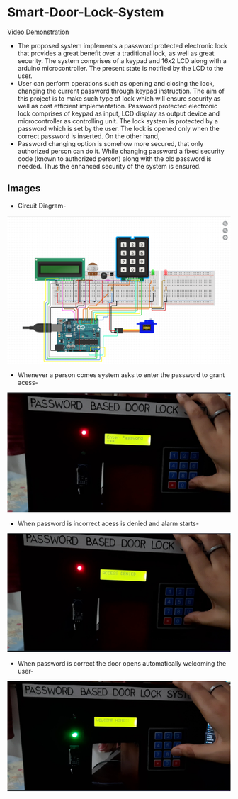 # Smart-Door-Lock-System

[Video Demonstration](https://drive.google.com/file/d/17Yuf7MNWemiouBdzNTPz0Y6UAHuafVlc/view?usp=sharing) 


* The proposed system implements a password protected electronic lock that provides a great benefit over a traditional lock, as well as great security. The system comprises of a keypad and 16x2 LCD along with a arduino microcontroller. The present state is notified by the LCD to the user. 
* User can perform operations such as opening and closing the lock, changing the current password through keypad instruction. The aim of this project is to make such type of lock which will ensure security as well as cost efficient implementation. Password protected electronic lock comprises of keypad as input, LCD display as output device and microcontroller as controlling unit. The lock system is protected by a password which is set by the user. The lock is opened only when the correct password is inserted. On the other hand,
* Password changing option is somehow more secured, that only authorized person can do it. While changing password a fixed security code (known to authorized person) along with the old password is needed. Thus the enhanced security of the system is ensured.

## Images
* Circuit Diagram-
 <p align ="center" >
  <img  width="700" src="https://github.com/sankalp20436/Smart-Door-Lock-System/blob/main/circuit.png" alt="Material Bread logo">
  </p>
 
 * Whenever a person comes system asks to enter the password to grant acess-
 <p align ="center" >
  <img  width="700" src="https://github.com/sankalp20436/Smart-Door-Lock-System/blob/main/password.png" alt="Material Bread logo">
  </p>

* When password is incorrect acess is denied and alarm starts-
 <p align ="center" >
  <img  width="700" src="https://github.com/sankalp20436/Smart-Door-Lock-System/blob/main/denied.png" alt="Material Bread logo">
  </p>

* When password is correct the door opens automatically welcoming the user-
 <p align ="center" >
  <img  width="700" src="https://github.com/sankalp20436/Smart-Door-Lock-System/blob/main/correct.png" alt="Material Bread logo">
  </p>

